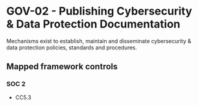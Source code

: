 # GOV-02 - Publishing Cybersecurity & Data Protection Documentation
Mechanisms exist to establish, maintain and disseminate cybersecurity & data protection policies, standards and procedures.
## Mapped framework controls
### SOC 2
- CC5.3